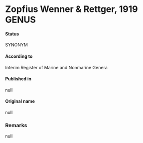 # Zopfius Wenner & Rettger, 1919 GENUS

#### Status
SYNONYM

#### According to
Interim Register of Marine and Nonmarine Genera

#### Published in
null

#### Original name
null

### Remarks
null